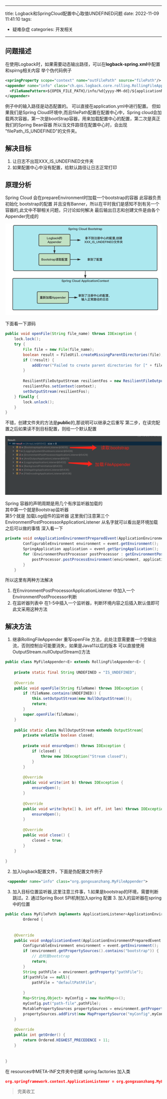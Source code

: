 
---
title: Logback和SpringCloud配置中心取值UNDEFINED问题
date: 2022-11-09 11:41:10
tags:
- 疑难杂症
categories: 开发相关

---

## 问题描述
在使用Logback时，如果需要动态输出路径，可以在**logback-spring.xml**中配置和spirng相关内容
举个伪代码例子
```xml
<springProperty scope="context" name="outFilePath" source="filePath"/>
<appender name="info" class="ch.qos.logback.core.rolling.RollingFileAppender">
  <FileNamePattern>${OPEN_FILE_PATH}/info/%d{yyyy-MM-dd}/${applicationName}-%i.log</FileNamePattern>
</appender>

```
例子中的输入路径是动态配置的。
可以直接在application.yml中进行配置。
但如果我们是Spring Cloud环境中,而且filePath配置在配置中心中，Spring cloud会加载两次容器，第一次是bootStrap容器，用来加载配置中心的配置，第二次是真正我们的Spring Bean容器
所以当文件路径在配置中心时，会出现 "filePath_IS_UNDEFINED"的文件夹。

## 解决目标

1. 让日志不出现XXX_IS_UNDEFINED文件夹
2. 如果配置中心中没有配置，给默认路径让日志正常打印

## 原理分析
Spring Cloud 会在prepareEnvironment时加载一个bootstrap的容器 此容器负责初始化 bootstrap的配置 并且没有Banner，所以在平时我们是感知不到有另一个容器的,此文中不聊相关问题，只讨论如何解决
最后输出日志和创建文件是由各个Appender完成的

<img src="/images/疑难杂症/logbackandspring/flowchart.png" alt="flowchart.png"/>

下面看一下源码
```java
public void openFile(String file_name) throws IOException {
    lock.lock();
    try {
        File file = new File(file_name);
        boolean result = FileUtil.createMissingParentDirectories(file);
        if (!result) {
            addError("Failed to create parent directories for [" + file.getAbsolutePath() + "]");
        }

        ResilientFileOutputStream resilientFos = new ResilientFileOutputStream(file, append, bufferSize.getSize());
        resilientFos.setContext(context);
        setOutputStream(resilientFos);
    } finally {
        lock.unlock();
    }
}
```
不错，创建文件夹的方法是**public**的,那说明可以继承之后重写
第二步，在读完配置之后如果读不到目标配置，则给一个默认配置

<img src="/images/疑难杂症/logbackandspring/debug.png" alt="debug.png"/>

Spring 容器的声明周期是用几个有序监听器加载的  
其中第一个就是Bootstrap监听器   
第5个就是 加载Log组件的监听器
这里我们注意第三个  EnvironmentPostProcessorApplicationListener
从名字就可以看出是环境加载之后可以做的事情
深入看一下

```java
private void onApplicationEnvironmentPreparedEvent(ApplicationEnvironmentPreparedEvent event) {
		ConfigurableEnvironment environment = event.getEnvironment();
		SpringApplication application = event.getSpringApplication();
		for (EnvironmentPostProcessor postProcessor : getEnvironmentPostProcessors(event.getBootstrapContext())) {
			postProcessor.postProcessEnvironment(environment, application);
		}
	}
```
所以这里有两种方法解决

1. 在EnvironmentPostProcessorApplicationListener 中加入一个 EnvironmentPostProcessor判断
2. 在监听器列表中  在1-5中插入一个监听器，判断环境内容之后插入默认值即可此文采用这种方法

## 解决方法

1. 继承RollingFileAppender 重写openFile 方法，此处注意需要置一个空输出流，否则控制台可能要消失，如果是Java11以后的版本 可以直接使用 OutputStream .nullOutputStream ()方法
```java
public class MyFileAppender<E> extends RollingFileAppender<E> {

    private static final String UNDEFINED = "IS_UNDEFINED";

    @Override
    public void openFile(String fileName) throws IOException {
        if (fileName.contains(UNDEFINED)) {
            this.setOutputStream(new NullOutputStream());
            return;
        }
        super.openFile(fileName);
    }

    public static class NullOutputStream extends OutputStream{
        private volatile boolean closed;

        private void ensureOpen() throws IOException {
            if (closed) {
                throw new IOException("Stream closed");
            }
        }

        @Override
        public void write(int b) throws IOException {
            ensureOpen();
        }

        @Override
        public void write(byte[] b, int off, int len) throws IOException {
            ensureOpen();
        }

        @Override
        public void close() {
            closed = true;
        }
    }

}
```

2. 加入logback配置文件，下面是伪配置文件例子
```xml
 <appender name="info" class="org.gongxuanzhang.MyFileAppender">
```

3. 加入目标位置监听器,这里注意三件事，1.如果是bootstrap的环境，需要判断跳过。2. 通过Spring Boot SPI机制加入spring 配置 3. 加入的监听器在spring中的位置
```java
public class MyFilePath implements ApplicationListener<ApplicationEnvironmentPreparedEvent>,
        Ordered {


    @Override
    public void onApplicationEvent(ApplicationEnvironmentPreparedEvent event) {
        ConfigurableEnvironment environment = event.getEnvironment();
        if (environment.getPropertySources().contains("bootstrap")) {
            // 此时是bootstrap
            return;
        }
        String pathFile = environment.getProperty("pathFile");
        if(pathFile == null){
            pathFile = "defaultPathFile";

        }
        Map<String,Object> myConfig = new HashMap<>();
        myConfig.put("path-file",pathFile);
        MutablePropertySources propertySources = environment.getPropertySources();
        propertySources.addFirst(new MapPropertySource("myConfig",myConfig));
    }

    @Override
    public int getOrder() {
        return Ordered.HIGHEST_PRECEDENCE + 11;
    }


}

```
在 resources中META-INF文件夹中创建 spring.factories 加入类
```json
org.springframework.context.ApplicationListener = org.gongxuanzhang.MyFilePath
```

> 完美收工

